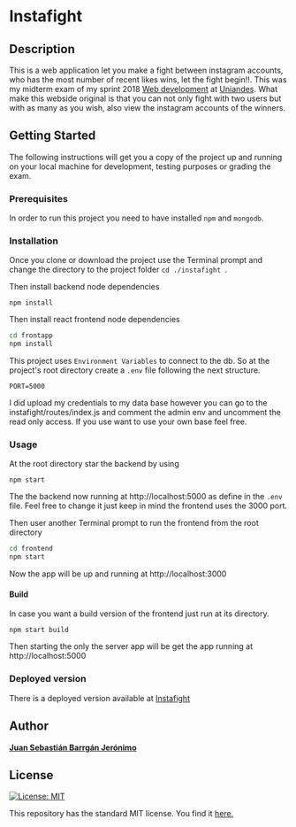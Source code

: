 # Instafight
## Description
This is a web application let you make a fight between instagram accounts, who has the most number of recent likes wins, let the fight begin!!.  This was my  midterm exam of my sprint 2018 [Web development](http://johnguerra.co/classes/webDevelopment_spring_2018/)
at [Uniandes](https://www.uniandes.edu.co). What make this webside original is that you can not only fight with two users but with as many as you wish, also view the instagram accounts of the winners.


## Getting Started
The following instructions will get you a copy of the project up and running on your local machine for development, testing purposes or grading the exam.

### Prerequisites
In order to run this project you need to have installed  ```npm``` and ```mongodb```.




### Installation

Once you clone or download the project use the Terminal prompt and change the directory to the project folder ```cd ./instafight ```.

Then install backend node dependencies
```
npm install
```

Then install react frontend node dependencies
```sh
cd frontapp
npm install
```

This project uses ```Environment Variables``` to connect to the db. So at the project's root directory create a ```.env``` file following the next structure.
```
PORT=5000
```
I did upload my credentials to my data base however you can go to the instafight/routes/index.js and comment the admin env and uncomment the read only access. If you use want to use your own base feel free.
### Usage
At the root directory star the backend by using
```
npm start
```
The the backend now running at http://localhost:5000 as define in the ```.env``` file. Feel free to change it just keep in mind the frontend uses the 3000 port.

Then user another Terminal prompt to run the frontend from the root directory

```sh
cd frontend
npm start
```
Now the app will be up and running at http://localhost:3000


#### Build
In case you want a build version of the frontend just run at its directory.
```
npm start build
```
Then starting the only the server app will be get the app running at http://localhost:5000
### Deployed version

There is a deployed version available at [Instafight](https://instafighting.herokuapp.com)

## Author
[__Juan Sebastián Barrgán Jerónimo__](https://github.com/jsbarragan796)

## License
[![License: MIT](https://img.shields.io/badge/License-MIT-yellow.svg)](https://opensource.org/licenses/MIT)

This repository has the standard MIT license. You find it [here.](https://github.com/jsbarragan796/filaAgil/blob/master/LICENSE)
